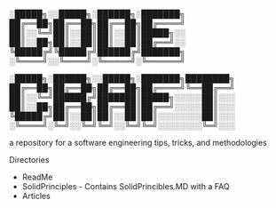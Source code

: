 ░█████╗░░█████╗░██████╗░███████╗
██╔══██╗██╔══██╗██╔══██╗██╔════╝
██║░░╚═╝██║░░██║██║░░██║█████╗░░
██║░░██╗██║░░██║██║░░██║██╔══╝░░
╚█████╔╝╚█████╔╝██████╔╝███████╗
░╚════╝░░╚════╝░╚═════╝░╚══════╝

░█████╗░██████╗░░█████╗░███████╗████████╗
██╔══██╗██╔══██╗██╔══██╗██╔════╝╚══██╔══╝
██║░░╚═╝██████╔╝███████║█████╗░░░░░██║░░░
██║░░██╗██╔══██╗██╔══██║██╔══╝░░░░░██║░░░
╚█████╔╝██║░░██║██║░░██║██║░░░░░░░░██║░░░
░╚════╝░╚═╝░░╚═╝╚═╝░░╚═╝╚═╝░░░░░░░░╚═╝░░░

a repository for a software engineering tips, tricks, and methodologies

Directories
- ReadMe
- SolidPrinciples - Contains SolidPrincibles.MD with a FAQ
- Articles



